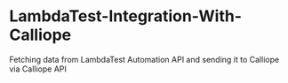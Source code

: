 # LambdaTest-Integration-With-Calliope
Fetching data from LambdaTest Automation API and sending it to Calliope via Calliope API
